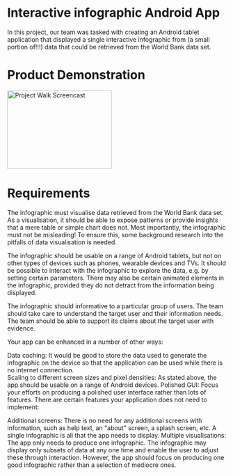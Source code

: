 # Interactive infographic Android App
In this project, our team was tasked with creating an Android tablet application that displayed a single interactive infographic from (a small portion of!!!) data that could be retrieved from the World Bank data set.  
# Product Demonstration
<a href="https://www.youtube.com/watch?v=Jtn7Jsiytgw" target="_blank"><img src="https://i.ytimg.com/vi_webp/UpJgAlJMbqs/mqdefault.webp" 
alt="Project Walk Screencast" width="240" height="180"/></a>
# Requirements
The infographic must visualise data retrieved from the World Bank data set.  As a visualisation, it should be able to expose patterns or provide insights that a mere table or simple chart does not.  Most importantly, the infographic must not be misleading!  To ensure this, some background research into the pitfalls of data visualisation is needed.

The infographic should be usable on a range of Android tablets, but not on other types of devices such as phones, wearable devices and TVs.  It should be possible to interact with the infographic to explore the data, e.g. by setting certain parameters.  There may also be certain animated elements in the infographic, provided they do not detract from the information being displayed.

The infographic should informative to a particular group of users.  The team should take care to understand the target user and their information needs.  The team should be able to support its claims about the target user with evidence.

Your app can be enhanced in a number of other ways:

Data caching: It would be good to store the data used to generate the infographic on the device so that the application can be used while there is no internet connection.  
Scaling to different screen sizes and pixel densities: As stated above, the app should be usable on a range of Android devices.
Polished GUI: Focus your efforts on producing a polished user interface rather than lots of features.
There are certain features your application does not need to implement:

Additional screens: There is no need for any additional screens with information, such as help text, an "about" screen, a splash screen, etc.  A single infographic is all that the app needs to display.
Multiple visualisations: The app only needs to produce one infographic.  The infographic may display only subsets of data at any one time and enable the user to adjust these through interaction.  However, the app should focus on producing one good infographic rather than a selection of mediocre ones.
